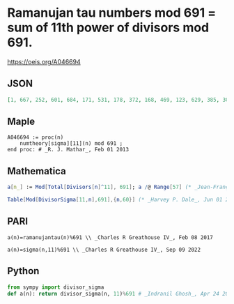 # Ramanujan tau numbers mod 691 \= sum of 11th power of divisors mod 691\.
https://oeis.org/A046694
## JSON
```JSON
[1, 667, 252, 601, 684, 171, 531, 178, 372, 168, 469, 123, 629, 385, 309, 388, 611, 55, 672, 630, 449, 491, 92, 632, 57, 106, 88, 580, 173, 185, 366, 666, 27, 538, 429, 379, 622, 456, 269, 136, 87, 280, 36, 632, 160, 556, 435, 345, 194, 14, 570, 52, 209, 652, 172, 542, 49]
```
## Maple
```Maple
A046694 := proc(n)
    numtheory[sigma][11](n) mod 691 ;
end proc: # _R. J. Mathar_, Feb 01 2013
```
## Mathematica
```Mathematica
a[n_] := Mod[Total[Divisors[n]^11], 691]; a /@ Range[57] (* _Jean-François Alcover_ , Apr 22 2011 *)
```
```Mathematica
Table[Mod[DivisorSigma[11,n],691],{n,60}] (* _Harvey P. Dale_, Jun 01 2012 *)
```
## PARI
```PARI
a(n)=ramanujantau(n)%691 \\ _Charles R Greathouse IV_, Feb 08 2017
```
```PARI
a(n)=sigma(n,11)%691 \\ _Charles R Greathouse IV_, Sep 09 2022
```
## Python
```Python
from sympy import divisor_sigma
def a(n): return divisor_sigma(n, 11)%691 # _Indranil Ghosh_, Apr 24 2017
```
